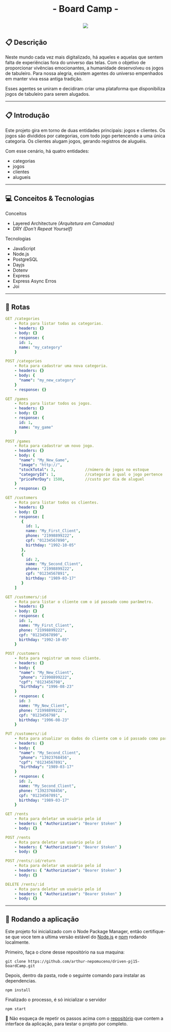# <p align = "center">  - Board Camp - </p>

<p align = "center">
   <img src="https://img.shields.io/badge/author-Arthur Nepomuceno-093D04?style=flat-square" />
</p>


##  :clipboard: Descrição

Neste mundo cada vez mais digitalizado, há aqueles e aquelas que sentem falta de experiências fora do universo das telas.
Com o objetivo de proporcionar vivências emocionantes, a humanidade desenvolveu os jogos de tabuleiro.
Para nossa alegria, existem agentes do universo empenhados em manter viva essa antiga tradição.

Esses agentes se uniram e decidiram criar uma plataforma que disponibiliza jogos de tabuleiro para serem alugados.

***
##  :clipboard: Introdução

Este projeto gira em torno de duas entidades principais: jogos e clientes.
Os jogos são divididos por categorias, com todo jogo pertencendo a uma única categoria.
Os clientes alugam jogos, gerando registros de aluguéis.

Com esse cenário, há quatro entidades:
- categorias
- jogos
- clientes
- alugueis

***

## :computer:	Conceitos & Tecnologias 

Conceitos
- Layered Architecture *(Arquitetura em Camadas)*
- DRY *(Don't Repeat Yourself)*

Tecnologias
- JavaScript
- Node.js
- PostgreSQL
- Dayjs
- Dotenv
- Express
- Express Async Erros
- Joi

***

## :rocket: Rotas

```yml
GET /categories
    - Rota para listar todas as categorias.
    - headers: {}
    - body: {}
    - response: {
      id: 1,
      name: "my_category"    
    }
```
    
```yml 
POST /categories
    - Rota para cadastrar uma nova categoria.
    - headers: {}
    - body: {
      "name": "my_new_category"
    }
    - response: {}
```
    
```yml 
GET /games
    - Rota para listar todos os jogos.
    - headers: {}
    - body: {}
    - response: {
      id: 1,
      name: "my_game"    
    }
```

```yml
POST /games
    - Rota para cadastrar um novo jogo.
    - headers: {}
    - body: {
      "name": "My_New_Game",
      "image": "http://",
      "stockTotal": 3,             //número de jogos no estoque
      "categoryId": 1,             //categoria a qual o jogo pertence
      "pricePerDay": 1500,         //custo por dia de aluguel
    }
    - response: {}
``` 

```yml
GET /customers
    - Rota para listar todos os clientes.
    - headers: {}
    - body: {}
    - response: [
       {
         id: 1,
         name: "My_First_Client",
         phone: "21998899222",
         cpf: "01234567890",
         birthday: "1992-10-05"
       },       
       {
         id: 2,
         name: "My_Second_Client",
         phone: "21998899222",
         cpf: "01234567891",
         birthday: "1989-03-17"
       }
    ]
```
 
```yml
GET /customers/:id
    - Rota para listar o cliente com o id passado como parâmetro.
    - headers: {}
    - body: {}
    - response: {
      id: 1,
      name: "My_First_Client",
      phone: "21998899222",
      cpf: "01234567890",
      birthday: "1992-10-05"
    }
```

```yml
POST /customers
    - Rota para registrar um novo cliente.
    - headers: {}
    - body: {
      "name": "My_New_Client",
      "phone": "21998899222",
      "cpf": "0123456798",
      "birthday": "1996-08-23"
    }
    - response: {
      id: 3
      name: "My_New_Client",
      phone: "21998899222",
      cpf: "0123456798",
      birthday: "1996-08-23"
    }
```

```yml
PUT /customers/:id
    - Rota para atualizar os dados do cliente com o id passado como parâmetro.
    - headers: {}
    - body: {
      "name": "My_Second_Client",
      "phone": "13923768456",
      "cpf": "01234567891",
      "birthday": "1989-03-17"
    }
    - response: {
      id: 2,
      name: "My_Second_Client",
      phone: "13923768456",
      cpf: "01234567891",
      birthday: "1989-03-17"
    }
```

```yml
GET /rents
    - Rota para deletar um usuário pelo id
    - headers: { "Authorization": "Bearer $token" }
    - body: {}
```

```yml
POST /rents
    - Rota para deletar um usuário pelo id
    - headers: { "Authorization": "Bearer $token" }
    - body: {}
```

```yml
POST /rents/:id/return
    - Rota para deletar um usuário pelo id
    - headers: { "Authorization": "Bearer $token" }
    - body: {}
```

```yml
DELETE /rents/:id
    - Rota para deletar um usuário pelo id
    - headers: { "Authorization": "Bearer $token" }
    - body: {}
```


***

## 🏁 Rodando a aplicação

Este projeto foi inicializado com o Node Package Manager, então certifique-se que voce tem a ultima versão estável do [Node.js](https://nodejs.org/en/download/) e [npm](https://www.npmjs.com/) rodando localmente.

Primeiro, faça o clone desse repositório na sua maquina:

```
git clone https://github.com/arthur-nepomuceno/driven-pj15-boardCamp.git
```

Depois, dentro da pasta, rode o seguinte comando para instalar as dependencias.

```
npm install
```

Finalizado o processo, é só inicializar o servidor
```
npm start
```

:stop_sign: Não esqueça de repetir os passos acima com o [repositório](https://github.com/luanalessa/projeto-frontend.git) que contem a interface da aplicação, para testar o projeto por completo.
